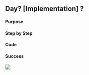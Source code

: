 ## Day? [Implementation] ?

#### Purpose
> 

#### Step by Step
> 

#### Code


#### Success
![](PNG/)